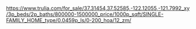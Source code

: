 https://www.trulia.com/for_sale/37.31454,37.52585,-122.12055,-121.7992_xy/3p_beds/2p_baths/800000-1500000_price/1000p_sqft/SINGLE-FAMILY_HOME_type/0.0459p_ls/0-200_hoa/12_zm/